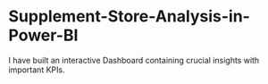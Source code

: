 # Supplement-Store-Analysis-in-Power-BI
I have built an interactive Dashboard containing crucial insights with important KPIs.
